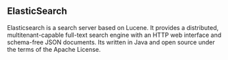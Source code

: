 ## ElasticSearch

Elasticsearch is a search server based on Lucene. It provides a distributed,
multitenant-capable full-text search engine with an HTTP web interface and
schema-free JSON documents. Its written in Java and open source under the terms
of the Apache License.
